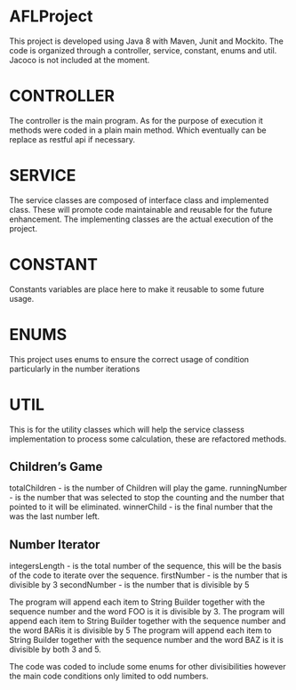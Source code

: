 # AFLProject
This project is developed using Java 8 with Maven, Junit and Mockito. The code is organized through a controller, service, constant, enums and util. Jacoco is not included at the moment.

# CONTROLLER
The controller is the main program. As for the purpose of execution it methods were coded in a plain main method. Which eventually can be replace as restful api if necessary. 

# SERVICE
The service classes are composed of interface class and implemented class. These will promote code maintainable and reusable for the future enhancement. The implementing classes are the actual execution of the project. 

# CONSTANT
Constants variables are place here to make it reusable to some future usage.

# ENUMS
This project uses enums to ensure the correct usage of condition particularly in the number iterations

# UTIL
This is for the utility classes which will help the service classess implementation to process some calculation, these are refactored methods.

Children’s Game
----------------------------------------------------------------------------------
totalChildren - is the number of Children will play the game.
runningNumber - is the number that was selected to stop the counting and the number that pointed to it will be eliminated. 
winnerChild - is the final number that the was the last number left.

Number Iterator
----------------------------------------------------------------------------------
integersLength - is the total number of the sequence, this will be the basis of the code to iterate over the sequence. 
firstNumber - is the number that is divisible by 3
secondNumber - is the number that is divisible by 5

The program will append each item to String Builder together with the sequence number and the word FOO is it is divisible by 3. 
The program will append each item to String Builder together with the sequence number and the word BARis it is divisible by 5
The program will append each item to String Builder together with the sequence number and the word BAZ is it is divisible by both 3 and 5. 

The code was coded to include some enums for other divisibilities however the main code conditions only limited to odd numbers. 
